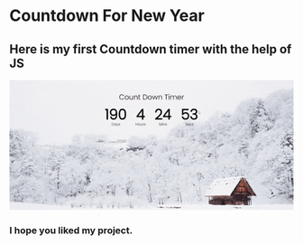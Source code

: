 # Countdown For New Year    
## Here is my first Countdown timer with the help of JS

<img src= "./Count Down Timer.gif">

### I hope you liked my project. 